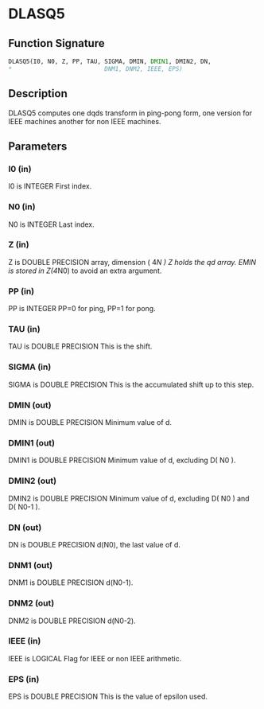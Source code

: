 # DLASQ5

## Function Signature

```fortran
DLASQ5(I0, N0, Z, PP, TAU, SIGMA, DMIN, DMIN1, DMIN2, DN,
*                          DNM1, DNM2, IEEE, EPS)
```

## Description


 DLASQ5 computes one dqds transform in ping-pong form, one
 version for IEEE machines another for non IEEE machines.

## Parameters

### I0 (in)

I0 is INTEGER First index.

### N0 (in)

N0 is INTEGER Last index.

### Z (in)

Z is DOUBLE PRECISION array, dimension ( 4*N ) Z holds the qd array. EMIN is stored in Z(4*N0) to avoid an extra argument.

### PP (in)

PP is INTEGER PP=0 for ping, PP=1 for pong.

### TAU (in)

TAU is DOUBLE PRECISION This is the shift.

### SIGMA (in)

SIGMA is DOUBLE PRECISION This is the accumulated shift up to this step.

### DMIN (out)

DMIN is DOUBLE PRECISION Minimum value of d.

### DMIN1 (out)

DMIN1 is DOUBLE PRECISION Minimum value of d, excluding D( N0 ).

### DMIN2 (out)

DMIN2 is DOUBLE PRECISION Minimum value of d, excluding D( N0 ) and D( N0-1 ).

### DN (out)

DN is DOUBLE PRECISION d(N0), the last value of d.

### DNM1 (out)

DNM1 is DOUBLE PRECISION d(N0-1).

### DNM2 (out)

DNM2 is DOUBLE PRECISION d(N0-2).

### IEEE (in)

IEEE is LOGICAL Flag for IEEE or non IEEE arithmetic.

### EPS (in)

EPS is DOUBLE PRECISION This is the value of epsilon used.

